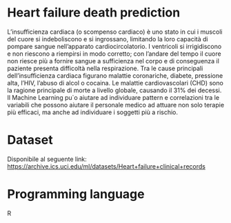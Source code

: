 # Heart failure death prediction

L’insufficienza cardiaca (o scompenso cardiaco) è uno stato in cui i muscoli del cuore si indeboliscono e si ingrossano, limitando la loro capacità di pompare sangue nell’apparato cardiocircolatorio. I ventricoli si irrigidiscono e non riescono a riempirsi in modo corretto; con l’andare del tempo il cuore non riesce più a
fornire sangue a sufficienza nel corpo e di conseguenza il paziente presenta difficoltà nella respirazione.
Tra le cause principali dell’insufficienza cardiaca figurano malattie coronariche, diabete, pressione alta, l’HIV, l’abuso di alcol o cocaina. Le malattie cardiovascolari (CHD) sono la ragione principale di morte a livello globale, causando il 31% dei decessi.
Il Machine Learning pu`o aiutare ad individuare pattern e correlazioni tra le variabili che possono aiutare il personale medico ad attuare non solo terapie più efficaci, ma anche ad individuare i soggetti più a rischio.

# Dataset
Disponibile al seguente link: https://archive.ics.uci.edu/ml/datasets/Heart+failure+clinical+records

# Programming language

R
